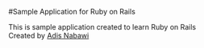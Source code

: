 #Sample Application for Ruby on Rails

This is sample application created to learn Ruby on Rails <br>
Created by <a href="adisazizan.kissr.com">Adis Nabawi</a>
